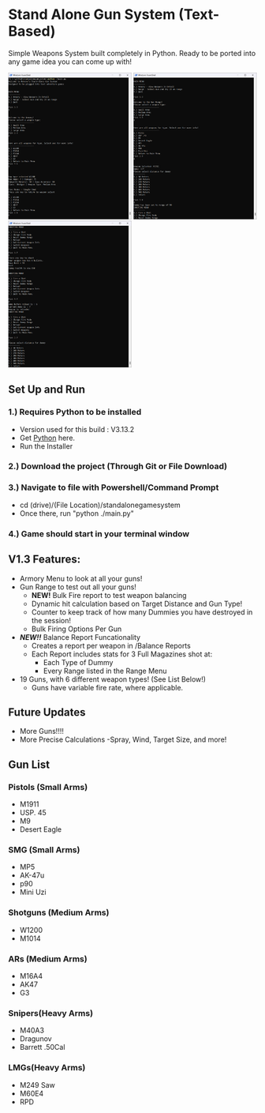 # Stand Alone Gun System (Text-Based)
Simple Weapons System built completely in Python. Ready to be ported into any game idea you can come up with!

<p float="left">
  <img src="Resources/MainMenu.png" width="250" />
  <img src="Resources/Range Menu.png" width="250" /> 
  <img src="Resources/Shooting.png" width="250" />
</p>

## Set Up and Run
### 1.) Requires Python to be installed
  - Version used for this build : V3.13.2
  - Get [Python](https://www.python.org/downloads/) here.
  - Run the Installer

### 2.) Download the project (Through Git or File Download)

### 3.) Navigate to file with Powershell/Command Prompt
  - cd (drive)/(File Location)/standalonegamesystem
  - Once there, run "python ./main.py"
### 4.) Game should start in your terminal window

## V1.3 Features:
- Armory Menu to look at all your guns!
- Gun Range to test out all your guns!
  - **NEW!** Bulk Fire report to test weapon balancing
  - Dynamic hit calculation based on Target Distance and Gun Type!
  - Counter to keep track of how many Dummies you have destroyed in the session!
  - Bulk Firing Options Per Gun
- ***NEW!!*** Balance Report Funcationality
    - Creates a report per weapon in /Balance Reports
    - Each Report includes stats for 3 Full Magazines shot at:
        - Each Type of Dummy
        - Every Range listed in the Range Menu
- 19 Guns, with 6 different weapon types! (See List Below!)
  - Guns have variable fire rate, where applicable. 

## Future Updates
- More Guns!!!!
- More Precise Calculations
  -Spray, Wind, Target Size, and more! 

## Gun List
### Pistols (Small Arms)
- M1911
- USP. 45
- M9
- Desert Eagle

### SMG (Small Arms)
- MP5
- AK-47u
- p90
- Mini Uzi

### Shotguns (Medium Arms)
- W1200
- M1014

### ARs (Medium Arms)
- M16A4
- AK47
- G3

### Snipers(Heavy Arms)
- M40A3
- Dragunov
- Barrett .50Cal

### LMGs(Heavy Arms)
- M249 Saw
- M60E4
- RPD
